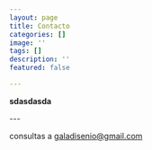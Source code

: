```yaml
---
layout: page
title: Contacto
categories: []
image: ''
tags: []
description: ''
featured: false

---
```

**sdasdasda** 

\---

consultas a galadisenio@gmail.com